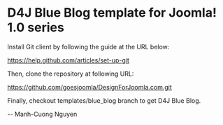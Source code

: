 D4J Blue Blog template for Joomla! 1.0 series
================================================

Install Git client by following the guide at the URL below:

https://help.github.com/articles/set-up-git

Then, clone the repository at following URL:

https://github.com/goesjoomla/DesignForJoomla.com.git

Finally, checkout templates/blue_blog branch to get D4J Blue Blog.

--
Manh-Cuong Nguyen